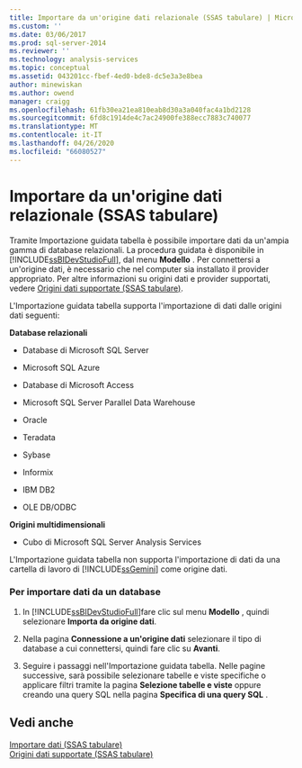 ```yaml
---
title: Importare da un'origine dati relazionale (SSAS tabulare) | Microsoft Docs
ms.custom: ''
ms.date: 03/06/2017
ms.prod: sql-server-2014
ms.reviewer: ''
ms.technology: analysis-services
ms.topic: conceptual
ms.assetid: 043201cc-fbef-4ed0-bde8-dc5e3a3e8bea
author: minewiskan
ms.author: owend
manager: craigg
ms.openlocfilehash: 61fb30ea21ea810eab8d30a3a040fac4a1bd2128
ms.sourcegitcommit: 6fd8c1914de4c7ac24900fe388ecc7883c740077
ms.translationtype: MT
ms.contentlocale: it-IT
ms.lasthandoff: 04/26/2020
ms.locfileid: "66080527"
---
```

# <a name="import-from-a-relational-data-source-ssas-tabular"></a>Importare da un'origine dati relazionale (SSAS tabulare)
  Tramite Importazione guidata tabella è possibile importare dati da un'ampia gamma di database relazionali. La procedura guidata è disponibile in [!INCLUDE[ssBIDevStudioFull](../includes/ssbidevstudiofull-md.md)], dal menu **Modello** . Per connettersi a un'origine dati, è necessario che nel computer sia installato il provider appropriato. Per altre informazioni su origini dati e provider supportati, vedere [Origini dati supportate &#40;SSAS tabulare&#41;](tabular-models/data-sources-supported-ssas-tabular.md).  
  
 L'Importazione guidata tabella supporta l'importazione di dati dalle origini dati seguenti:  
  
 **Database relazionali**  
  
-   Database di Microsoft SQL Server  
  
-   Microsoft SQL Azure  
  
-   Database di Microsoft Access  
  
-   Microsoft SQL Server Parallel Data Warehouse  
  
-   Oracle  
  
-   Teradata  
  
-   Sybase  
  
-   Informix  
  
-   IBM DB2  
  
-   OLE DB/ODBC  
  
 **Origini multidimensionali**  
  
-   Cubo di Microsoft SQL Server Analysis Services  
  
 L'Importazione guidata tabella non supporta l'importazione di dati da una cartella di lavoro di [!INCLUDE[ssGemini](../includes/ssgemini-md.md)] come origine dati.  
  
### <a name="to-import-data-from-a-database"></a>Per importare dati da un database  
  
1.  In [!INCLUDE[ssBIDevStudioFull](../includes/ssbidevstudiofull-md.md)]fare clic sul menu **Modello** , quindi selezionare **Importa da origine dati**.  
  
2.  Nella pagina **Connessione a un'origine dati** selezionare il tipo di database a cui connettersi, quindi fare clic su **Avanti**.  
  
3.  Seguire i passaggi nell'Importazione guidata tabella. Nelle pagine successive, sarà possibile selezionare tabelle e viste specifiche o applicare filtri tramite la pagina **Selezione tabelle e viste** oppure creando una query SQL nella pagina **Specifica di una query SQL** .  
  
## <a name="see-also"></a>Vedi anche  
 [Importare dati &#40;SSAS tabulare&#41;](import-data-ssas-tabular.md)   
 [Origini dati supportate &#40;SSAS tabulare&#41;](tabular-models/data-sources-supported-ssas-tabular.md)  
  
  
